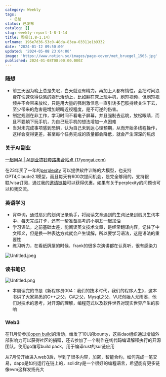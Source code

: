 ```yaml
---
category: Weekly
tags:
  - 总结
status: 已发布
catalog: []
slug: weekly-report-1-8-1-14
title: 周报(1.8-1.14)
urlname: 196e7d36-53c0-48da-83ea-03311e1b9332
date: '2024-01-12 09:50:00'
updated: '2024-05-08 23:04:00'
image: 'https://www.notion.so/images/page-cover/met_bruegel_1565.jpg'
published: 2024-01-08T08:00:00.000Z
---
```


### 随想

- 前三天因为晚上总是失眠，白天就没有精力，再加上人都有惰性，会把时间浪费在快速获得快感的娱乐活动上，比如躺在床上玩手机，刷短视频，但刷短视频并不会带来放松，只是用大量的强刺激信息一直引诱多巴胺持续关注下去，至少带来的危害是增加眼睛近视程度，是不可逆的伤害。
- 制定规则在非工作，学习时间不看电子屏幕，并且强制去远眺，放松眼睛，而且不要躺下玩手机，为自己玩手机的想法增加一点困难
- 当对未完成事项感到恐惧，认为自己未到达心理预期，从而开始多线程操作，这样会变得更差，甚至每个任务完成的质量都会降低，就会产生深深的焦虑

### 关于AI副业


[一起用AI | AI副业搞钱套路集合站点 (17yongai.com)](https://17yongai.com/)


在23年买了一年的[perplexity](https://www.perplexity.ai/) 可以提供软件训练的大模型，也支持GPT4,Claude2.1模型，而且每天有600次提问机会，是完全够用的，支持银联/visa订阅，通过我的[邀请链接](https://perplexity.ai/pro?referral_code=SGJ7X87B)可以获得优惠，如果有关于perplexity的问题也可以和我交流。


### 英语学习

- 背单词，通过扇贝的划词记录助手，将阅读文章遇到的生词记录到扇贝生词本中，每天完成打卡，还有一帮准备高考的小朋友一起加油
- 学习语法，之前基础太差，能阅读英文技术文章，是经常翻译内容，记住了中文释义，但是换一种表达方式就会产生误解，所以要学习语法，这是语法的重要性
- 练习听力，在看纸牌屋的时候，frank的很多次演讲都在认真听，很有感染力

![Untitled.jpeg](https://prod-files-secure.s3.us-west-2.amazonaws.com/5d24fe63-e567-4804-86f9-9fdc62e13082/c33f3733-be40-431e-a494-10399ac86f32/Untitled.jpeg?X-Amz-Algorithm=AWS4-HMAC-SHA256&X-Amz-Content-Sha256=UNSIGNED-PAYLOAD&X-Amz-Credential=ASIAZI2LB466VSIJ2KMG%2F20250418%2Fus-west-2%2Fs3%2Faws4_request&X-Amz-Date=20250418T053935Z&X-Amz-Expires=3600&X-Amz-Security-Token=IQoJb3JpZ2luX2VjEOb%2F%2F%2F%2F%2F%2F%2F%2F%2F%2FwEaCXVzLXdlc3QtMiJHMEUCIArehdMHCZ99%2B2NN9y9uYYZMav3yVraZbAefMaoOHOf9AiEAnFh83QSSvLs18v84%2FErHxjRrKeP998WvvoHGpVssN%2Fcq%2FwMIbhAAGgw2Mzc0MjMxODM4MDUiDJhfa8HbSolDYWy%2F%2ByrcA7eqc1lFgN800PguPBbh668O9XWfo2GJD6mEj4ULMupqBFVgIGUXYDmjeN59pnF8jIk9ykeKBGsohlaEYJD%2FBWd%2F47gPWxlpo6OyHcBVzrAG5JS0ekMUS9aokd7v%2BkEdPT7sHFApJMITKuCTSrEtWjvsLGq0XXLttAvUfi1Pc9WWVAuKhn02vegQPnOw%2BNGXlJgShkpzdwQhKJj5qBQ0rf%2F%2BAUwg%2BysOSAxQIQLLl1RC%2FLnljSHKhgN7zFir3KjXJltBy0vr8MvHSWaDfc56szJt%2BR%2BOV91VMmKPYz9d4Fd226JFZUK%2FxWs0HG0PTCDAESSyJSQ%2FMJsyGB4HJZERMwjze7uf%2F2KGivg38XOh%2FKHLOvOLrEpj267ltLi4mIvnd7pJWRP%2B4gTjAO24AAzNgnKqzpeYBMxLQ84cswcEZixQgn4cOfJ00VgMH0KXWj39ogQBCETUOg9xN5H1AABc7yTWok3H1glA5Mv%2FAHhV8qBbe2pgtfFGcreTdwA4Y9GEJk9E1H1Ntjs3si81EqgCx%2Fv2eUOvEOZb%2BBKayRkMkBYKbvj0Zomr2RXl356UrINaJSAftuP%2B6qiY1Zjh8cg6aMf3kGjmMWFQ%2Fb6NhvOxToqKhPT%2BDWpr2KPAkxbBMJzBh8AGOqUBJtk0PU6M2i7Kkzx9L3w0uKbqoqxjZRqcjMWUroX4LKySaQHgtqZJwwhGFeuZA10XpVlRvGqHClhpE2OCInHIz9ZYoH0tY6ew2WZoMqRVHHJ%2BjpDSPgIMT3Lb4j3Uo4rEcRI9U4NRGmRKO35hNNnlWBPyjUhevzQ%2BN0Nlc9LhlZjKaGCQL%2FbYWcTx2peVpeQnrEU9k6r8X%2FEVcKzLe44gcBE3GAQt&X-Amz-Signature=97d877848641501331d798f243dc8204843f947e8855b8fd44679f5fe2acfffd&X-Amz-SignedHeaders=host&x-id=GetObject)


### 读书笔记


![Untitled.png](https://prod-files-secure.s3.us-west-2.amazonaws.com/5d24fe63-e567-4804-86f9-9fdc62e13082/96aa439a-1c95-4054-aa84-ef4e0c8eb5d1/Untitled.png?X-Amz-Algorithm=AWS4-HMAC-SHA256&X-Amz-Content-Sha256=UNSIGNED-PAYLOAD&X-Amz-Credential=ASIAZI2LB466VSIJ2KMG%2F20250418%2Fus-west-2%2Fs3%2Faws4_request&X-Amz-Date=20250418T053935Z&X-Amz-Expires=3600&X-Amz-Security-Token=IQoJb3JpZ2luX2VjEOb%2F%2F%2F%2F%2F%2F%2F%2F%2F%2FwEaCXVzLXdlc3QtMiJHMEUCIArehdMHCZ99%2B2NN9y9uYYZMav3yVraZbAefMaoOHOf9AiEAnFh83QSSvLs18v84%2FErHxjRrKeP998WvvoHGpVssN%2Fcq%2FwMIbhAAGgw2Mzc0MjMxODM4MDUiDJhfa8HbSolDYWy%2F%2ByrcA7eqc1lFgN800PguPBbh668O9XWfo2GJD6mEj4ULMupqBFVgIGUXYDmjeN59pnF8jIk9ykeKBGsohlaEYJD%2FBWd%2F47gPWxlpo6OyHcBVzrAG5JS0ekMUS9aokd7v%2BkEdPT7sHFApJMITKuCTSrEtWjvsLGq0XXLttAvUfi1Pc9WWVAuKhn02vegQPnOw%2BNGXlJgShkpzdwQhKJj5qBQ0rf%2F%2BAUwg%2BysOSAxQIQLLl1RC%2FLnljSHKhgN7zFir3KjXJltBy0vr8MvHSWaDfc56szJt%2BR%2BOV91VMmKPYz9d4Fd226JFZUK%2FxWs0HG0PTCDAESSyJSQ%2FMJsyGB4HJZERMwjze7uf%2F2KGivg38XOh%2FKHLOvOLrEpj267ltLi4mIvnd7pJWRP%2B4gTjAO24AAzNgnKqzpeYBMxLQ84cswcEZixQgn4cOfJ00VgMH0KXWj39ogQBCETUOg9xN5H1AABc7yTWok3H1glA5Mv%2FAHhV8qBbe2pgtfFGcreTdwA4Y9GEJk9E1H1Ntjs3si81EqgCx%2Fv2eUOvEOZb%2BBKayRkMkBYKbvj0Zomr2RXl356UrINaJSAftuP%2B6qiY1Zjh8cg6aMf3kGjmMWFQ%2Fb6NhvOxToqKhPT%2BDWpr2KPAkxbBMJzBh8AGOqUBJtk0PU6M2i7Kkzx9L3w0uKbqoqxjZRqcjMWUroX4LKySaQHgtqZJwwhGFeuZA10XpVlRvGqHClhpE2OCInHIz9ZYoH0tY6ew2WZoMqRVHHJ%2BjpDSPgIMT3Lb4j3Uo4rEcRI9U4NRGmRKO35hNNnlWBPyjUhevzQ%2BN0Nlc9LhlZjKaGCQL%2FbYWcTx2peVpeQnrEU9k6r8X%2FEVcKzLe44gcBE3GAQt&X-Amz-Signature=2778b2b18ad993dae7ca456e2a3c3f9880865165d92afaa6b5829de8aab51f9e&X-Amz-SignedHeaders=host&x-id=GetObject)

- 本周读完的书是《新程序员004：我们的技术时代，我们的程序人生》，这本书讲了大家熟悉的C++之父，C#之父，Mysql之父，VUE创始人尤雨溪，他们对技术的思考，对开源的理解，编程范式以及软件世界对现实世界产生的影响

### Web3


在11月份参加[open build](https://openbuild.xyz/learn/challenges)的活动，给发了10U的bounty，这些dao组织通过增加外部影响力可以获得社区的捐赠，还去参加了一个制作在线代码编译解释执行的开源团队，使用go编写build pack，用于编译rust的sui链应用


从7月份开始进入web3后，学到了很多内容，加密，智能合约，如何完成一笔交易，dapp是如何运行在链上的，solidity是一个很好的编程语言，希望能有更多链像evm这样发扬光大

